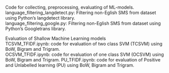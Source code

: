 Code for collecting, preprocessing, evaluating of ML-models.  
language_filtering_langdetect.py: Filtering non-Eglish SMS from dataset using Python’s langdetect library.  
language_filtering_google.py: Filtering non-Eglish SMS from dataset using Python’s Googletrans library.  

Evaluation of Shallow Machine Learning models  
TCSVM_TFIDF.ipynb: code for evaluation of two class SVM (TCSVM) using BoW, Bigram and Trigram.  
OCSVM_TFIDF.ipynb: code for evaluation of one class SVM (OCSVM) using BoW, Bigram and Trigram.
PU_TFIDF.ipynb: code for evaluation of Positive and Unlabelled learning (PU) using BoW, Bigram and Trigram.  
